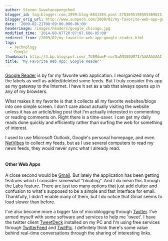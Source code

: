 ```yaml
---
author: Steven Suwatanapongched
blogger_id: tag:blogger.com,1999:blog-6841384.post-2783695198555469621
blogger_orig_url: http://www.sunpech.com/2009/02/my-favorite-web-app-google-reader.html
date: '2009-02-21T08:09:00.000-06:00'
headerimage: /images/headers/google_chicago.jpg
modified_time: '2014-08-07T20:07:07.686-05:00'
redirect_from: /2009/02/my-favorite-web-app-google-reader.html
tags:
  - Technology
  - Google
thumbnail: http://4.bp.blogspot.com/_7U5MdumP-no/SaAN3S0UM7I/AAAAAAAAIlY/N6u2xBcHWg0/s600/google_reader_screenshot.png
title: 'My Favorite Web App: Google Reader'
---
```



<a href="http://reader.google.com">Google Reader</a> is by far my favorite web application.  I reorganized many of the labels as well as added/deleted some feeds.  But I truly consider this app as my gateway to the Internet.  I have it set as a tab that always opens up in any of my browsers.

What makes it my favorite is that it collects all my favorite websites/blogs into one simple screen.  I don't care about actually visiting the website unless it has an article/blog post that I'm actually interested in commenting or reading comments on.  Right there is a time-saver.  I can get my daily reads done quickly and efficiently rather than surfing the web for something of interest.

I used to use Microsoft Outlook, Google's personal homepage, and even <a href="http://www.netvibes.com">NetVibes</a> to collect my feeds, but as I use several computers to read my news feeds, they would never sync what I already read.

<a href="http://4.bp.blogspot.com/_7U5MdumP-no/SaAN3S0UM7I/AAAAAAAAIlY/N6u2xBcHWg0/s600-h/google_reader_screenshot.png" alt=""><img   src="http://4.bp.blogspot.com/_7U5MdumP-no/SaAN3S0UM7I/AAAAAAAAIlY/N6u2xBcHWg0/s400/google_reader_screenshot.png" alt="" border="0" id="BLOGGER_PHOTO_ID_5305255604637676466" /></a>

#### Other Web Apps
A close second would be <a href="http://mail.google.com">Gmail</a>.  But lately the application has been getting features which I consider somewhat "bloating".  And I do mean this through the Labs feature.  There are just too many options that just add clutter and confusion to what's supposed to be a simple and fast interface for email.  Thankfully, I didn't enable many of them, but I do notice that Gmail seems to load slower than before.

I've also become more a bigger fan of microblogging through <a href="http://www.twitter.com">Twitter</a>.  I've armed myself with some software and services to help me 'tweet'.  I have the twitter client <a href="http://www.tweetdeck.com">TweetDeck</a> installed on my PC and I'm using free services through <a href="http://twitterfeed.com">TwitterFeed</a> and <a href="http://twitpic.com">TwitPic</a>.  I definitely think there's some value behind real-time conversations through the sharing of interesting links.